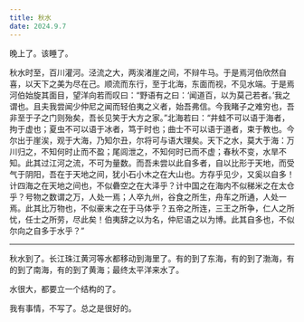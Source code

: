 ```yaml
---
title: 秋水
date: 2024.9.7
---
```


晚上了。该睡了。

秋水时至，百川灌河。泾流之大，两涘渚崖之间，不辩牛马。于是焉河伯欣然自喜，以天下之美为尽在己。顺流而东行，至于北海，东面而视，不见水端。于是焉河伯始旋其面目，望洋向若而叹曰：“野语有之曰：‘闻道百，以为莫己若者。’我之谓也。且夫我尝闻少仲尼之闻而轻伯夷之义者，始吾弗信。今我睹子之难穷也，吾非至于子之门则殆矣，吾长见笑于大方之家。”北海若曰：“井蛙不可以语于海者，拘于虚也；夏虫不可以语于冰者，笃于时也；曲士不可以语于道者，束于教也。今尔出于崖涘，观于大海，乃知尔丑，尔将可与语大理矣。天下之水，莫大于海：万川归之，不知何时止而不盈；尾闾泄之，不知何时已而不虚；春秋不变，水旱不知。此其过江河之流，不可为量数。而吾未尝以此自多者，自以比形于天地，而受气于阴阳，吾在于天地之间，犹小石小木之在大山也。方存乎见少，又奚以自多！计四海之在天地之间也，不似礨空之在大泽乎？计中国之在海内不似稊米之在太仓乎？号物之数谓之万，人处一焉；人卒九州，谷食之所生，舟车之所通，人处一焉。此其比万物也，不似豪末之在于马体乎？五帝之所连，三王之所争，仁人之所忧，任士之所劳，尽此矣！伯夷辞之以为名，仲尼语之以为博。此其自多也，不似尔向之自多于水乎？”

---

秋水到了。长江珠江黄河等水都移动到海里了。有的到了东海，有的到了渤海，有的到了南海，有的到了黄海；最终太平洋来水了。

水很大，都要立一个结构的了。

我有事情，不写了。总之是很好的。
<!--stackedit_data:
eyJoaXN0b3J5IjpbMTkyMzkyNTU4NSwtOTY5ODgyNjIyLDQ0MD
kwNTYxOV19
-->
